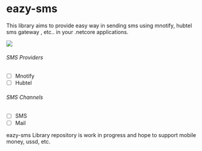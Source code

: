 # eazy-sms
This library aims to provide easy way in sending sms 
using mnotify, hubtel sms gateway , etc.. in your .netcore applications.

 ![ ](https://vistr.dev/badge?repo=mkojoa.eazy-sms&color=0058AD)

###### SMS Providers
- [ ] Mnotify
- [ ] Hubtel

###### SMS Channels
- [ ] SMS
- [ ] Mail

 eazy-sms Library repository is work in progress and hope to support mobile money, ussd, etc.
